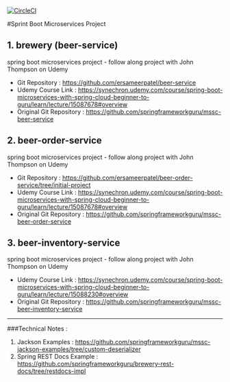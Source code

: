 [![CircleCI](https://circleci.com/gh/ersameerpatel/beer-order-service/tree/initial-project.svg?style=svg)](https://circleci.com/gh/ersameerpatel/beer-order-service/tree/initial-project)

#Sprint Boot Microservices Project
## 1. brewery (beer-service)
spring boot microservices project - follow along project with John Thompson on Udemy

* Git Repository : https://github.com/ersameerpatel/beer-service
* Udemy Course Link : https://synechron.udemy.com/course/spring-boot-microservices-with-spring-cloud-beginner-to-guru/learn/lecture/15087678#overview
* Original Git Repository : https://github.com/springframeworkguru/mssc-beer-service

## 2. beer-order-service
spring boot microservices project - follow along project with John Thompson on Udemy
* Git Repository : https://github.com/ersameerpatel/beer-order-service/tree/initial-project 
* Udemy Course Link : https://synechron.udemy.com/course/spring-boot-microservices-with-spring-cloud-beginner-to-guru/learn/lecture/15087678#overview
* Original Git Repository : https://github.com/springframeworkguru/mssc-beer-order-service

## 3. beer-inventory-service
spring boot microservices project - follow along project with John Thompson on Udemy

* Udemy Course Link : https://synechron.udemy.com/course/spring-boot-microservices-with-spring-cloud-beginner-to-guru/learn/lecture/15088230#overview
* Original Git Repository : https://github.com/springframeworkguru/mssc-beer-inventory-service

__________________________________

###Technical Notes :
1. Jackson Examples : https://github.com/springframeworkguru/mssc-jackson-examples/tree/custom-deserializer
2. Spring REST Docs Example : https://github.com/springframeworkguru/brewery-rest-docs/tree/restdocs-impl 